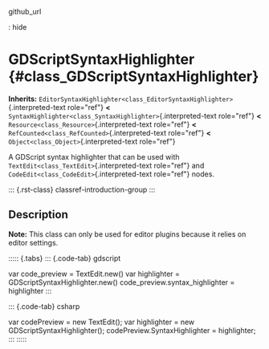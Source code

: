 github_url

:   hide

# GDScriptSyntaxHighlighter {#class_GDScriptSyntaxHighlighter}

**Inherits:**
`EditorSyntaxHighlighter<class_EditorSyntaxHighlighter>`{.interpreted-text
role="ref"} **\<**
`SyntaxHighlighter<class_SyntaxHighlighter>`{.interpreted-text
role="ref"} **\<** `Resource<class_Resource>`{.interpreted-text
role="ref"} **\<** `RefCounted<class_RefCounted>`{.interpreted-text
role="ref"} **\<** `Object<class_Object>`{.interpreted-text role="ref"}

A GDScript syntax highlighter that can be used with
`TextEdit<class_TextEdit>`{.interpreted-text role="ref"} and
`CodeEdit<class_CodeEdit>`{.interpreted-text role="ref"} nodes.

::: {.rst-class}
classref-introduction-group
:::

## Description

**Note:** This class can only be used for editor plugins because it
relies on editor settings.

::::: {.tabs}
::: {.code-tab}
gdscript

var code_preview = TextEdit.new() var highlighter =
GDScriptSyntaxHighlighter.new() code_preview.syntax_highlighter =
highlighter
:::

::: {.code-tab}
csharp

var codePreview = new TextEdit(); var highlighter = new
GDScriptSyntaxHighlighter(); codePreview.SyntaxHighlighter =
highlighter;
:::
:::::
